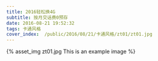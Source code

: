 ```yaml
---
title: 2016轻松换4G
subtitle: 按月交话费0预存
date: 2016-08-21 19:52:32
tags: 卡通风格
cover_index:  /public/2016/08/21/卡通风格/zt01/zt01.jpg
---
```



{% asset_img zt01.jpg This is an example image %}
